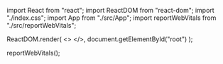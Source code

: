 import React from "react";
import ReactDOM from "react-dom";
import "./index.css";
import App from "./src/App";
import reportWebVitals from "./src/reportWebVitals";

ReactDOM.render(
  <>
    <App />
  </>,
  document.getElementById("root")
);


reportWebVitals();
